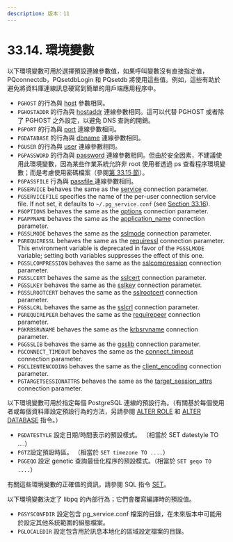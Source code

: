 ```yaml
---
description: 版本：11
---
```


# 33.14. 環境變數

以下環境變數可用於選擇預設連線參數值，如果呼叫變數沒有直接指定值， PQconnectdb，PQsetdbLogin 和 PQsetdb 將使用這些值。例如，這些有助於避免將資料庫連線訊息硬寫到簡單的用戶端應用程序中。

* `PGHOST` 的行為與 [host](database-connection-control-functions.md#host) 參數相同。
* `PGHOSTADDR` 的行為與 [hostaddr](database-connection-control-functions.md#hostaddr) 連線參數相同。這可以代替 PGHOST 或者除了 PGHOST 之外設定，以避免 DNS 查詢的開銷。
* `PGPORT` 的行為與 [port](database-connection-control-functions.md#port) 連線參數相同。
* `PGDATABASE` 的行為與 [dbname](database-connection-control-functions.md#dbname) 連線參數相同。
* `PGUSER` 的行為與 [user](database-connection-control-functions.md#user) 連線參數相同。
* `PGPASSWORD` 的行為與 [password](database-connection-control-functions.md#password) 連線參數相同。但由於安全因素，不建議使用此環境變數，因為某些作業系統允許非 root 使用者透過 ps 查看程序環境變數；而是考慮使用密碼檔案（參閱[第 33.15 節](33.15.-mi-ma-dang.md)）。
* `PGPASSFILE` 行為與 [passfile ](database-connection-control-functions.md#34-1-2-parameter-key-words)連線參數相同。
* `PGSERVICE` behaves the same as the [service](https://www.postgresql.org/docs/10/static/libpq-connect.html#LIBPQ-CONNECT-SERVICE) connection parameter.
* `PGSERVICEFILE` specifies the name of the per-user connection service file. If not set, it defaults to `~/.pg_service.conf` \(see [Section 33.16](https://www.postgresql.org/docs/10/static/libpq-pgservice.html)\).
* `PGOPTIONS` behaves the same as the [options](https://www.postgresql.org/docs/10/static/libpq-connect.html#LIBPQ-CONNECT-OPTIONS) connection parameter.
* `PGAPPNAME` behaves the same as the [application\_name](https://www.postgresql.org/docs/10/static/libpq-connect.html#LIBPQ-CONNECT-APPLICATION-NAME) connection parameter.
* `PGSSLMODE` behaves the same as the [sslmode](https://www.postgresql.org/docs/10/static/libpq-connect.html#LIBPQ-CONNECT-SSLMODE) connection parameter.
* `PGREQUIRESSL` behaves the same as the [requiressl](https://www.postgresql.org/docs/10/static/libpq-connect.html#LIBPQ-CONNECT-REQUIRESSL) connection parameter. This environment variable is deprecated in favor of the `PGSSLMODE` variable; setting both variables suppresses the effect of this one.
* `PGSSLCOMPRESSION` behaves the same as the [sslcompression](https://www.postgresql.org/docs/10/static/libpq-connect.html#LIBPQ-CONNECT-SSLCOMPRESSION) connection parameter.
* `PGSSLCERT` behaves the same as the [sslcert](https://www.postgresql.org/docs/10/static/libpq-connect.html#LIBPQ-CONNECT-SSLCERT) connection parameter.
* `PGSSLKEY` behaves the same as the [sslkey](https://www.postgresql.org/docs/10/static/libpq-connect.html#LIBPQ-CONNECT-SSLKEY) connection parameter.
* `PGSSLROOTCERT` behaves the same as the [sslrootcert](https://www.postgresql.org/docs/10/static/libpq-connect.html#LIBPQ-CONNECT-SSLROOTCERT) connection parameter.
* `PGSSLCRL` behaves the same as the [sslcrl](https://www.postgresql.org/docs/10/static/libpq-connect.html#LIBPQ-CONNECT-SSLCRL) connection parameter.
* `PGREQUIREPEER` behaves the same as the [requirepeer](https://www.postgresql.org/docs/10/static/libpq-connect.html#LIBPQ-CONNECT-REQUIREPEER) connection parameter.
* `PGKRBSRVNAME` behaves the same as the [krbsrvname](https://www.postgresql.org/docs/10/static/libpq-connect.html#LIBPQ-CONNECT-KRBSRVNAME) connection parameter.
* `PGGSSLIB` behaves the same as the [gsslib](https://www.postgresql.org/docs/10/static/libpq-connect.html#LIBPQ-CONNECT-GSSLIB) connection parameter.
* `PGCONNECT_TIMEOUT` behaves the same as the [connect\_timeout](https://www.postgresql.org/docs/10/static/libpq-connect.html#LIBPQ-CONNECT-CONNECT-TIMEOUT) connection parameter.
* `PGCLIENTENCODING` behaves the same as the [client\_encoding](https://www.postgresql.org/docs/10/static/libpq-connect.html#LIBPQ-CONNECT-CLIENT-ENCODING) connection parameter.
* `PGTARGETSESSIONATTRS` behaves the same as the [target\_session\_attrs](https://www.postgresql.org/docs/10/static/libpq-connect.html#LIBPQ-CONNECT-TARGET-SESSION-ATTRS) connection parameter.

以下環境變數可用於指定每個 PostgreSQL 連線的預設行為。（有關基於每個使用者或每個資料庫設定預設行為的方法，另請參閱 [ALTER ROLE](../../reference/sql-commands/alter-role.md) 和 [ALTER DATABASE](../../reference/sql-commands/alter-database.md) 指令。）

* `PGDATESTYLE` 設定日期/時間表示的預設樣式。 （相當於 SET datestyle TO ....）
* `PGTZ`設定預設時區。 （相當於 `SET timezone TO ....`）
* `PGGEQO` 設定 genetic 查詢最佳化程序的預設模式。（相當於 `SET geqo TO ....`）

有關這些環境變數的正確值的資訊，請參閱 SQL 指令 [SET](../../reference/sql-commands/set.md)。

以下環境變數決定了 libpq 的內部行為；它們會覆寫編譯時的預設值。

* `PGSYSCONFDIR` 設定包含 pg\_service.conf 檔案的目錄，在未來版本中可能用於設定其他系統範圍的組態檔案。
* `PGLOCALEDIR` 設定包含用於訊息本地化的區域設定檔案的目錄。

